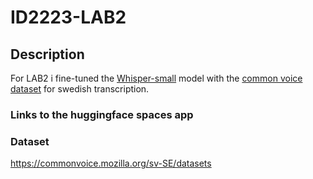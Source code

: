 # ID2223-LAB2

## Description
For LAB2 i fine-tuned the [Whisper-small](https://huggingface.co/openai/whisper-small) model with the [common voice dataset](https://commonvoice.mozilla.org/sv-SE/datasets) for swedish transcription.

### Links to the huggingface spaces app


### Dataset
https://commonvoice.mozilla.org/sv-SE/datasets
